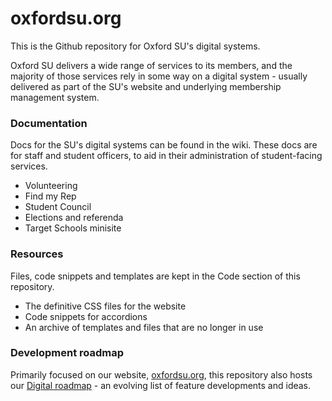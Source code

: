 # oxfordsu.org

This is the Github repository for Oxford SU's digital systems.

Oxford SU delivers a wide range of services to its members, and the majority of those services rely in some way on a digital system - usually delivered as part of the SU's website and underlying membership management system.

### Documentation

Docs for the SU's digital systems can be found in the wiki. These docs are for staff and student officers, to aid in their administration of student-facing services.

- Volunteering
- Find my Rep
- Student Council
- Elections and referenda
- Target Schools minisite

### Resources

Files, code snippets and templates are kept in the Code section of this repository. 

- The definitive CSS files for the website
- Code snippets for accordions
- An archive of templates and files that are no longer in use

### Development roadmap

Primarily focused on our website, [oxfordsu.org](https://www.oxfordsu.org/), this repository also hosts our [Digital roadmap](https://github.com/users/Oxford-SU/projects/2) - an evolving list of feature developments and ideas.
